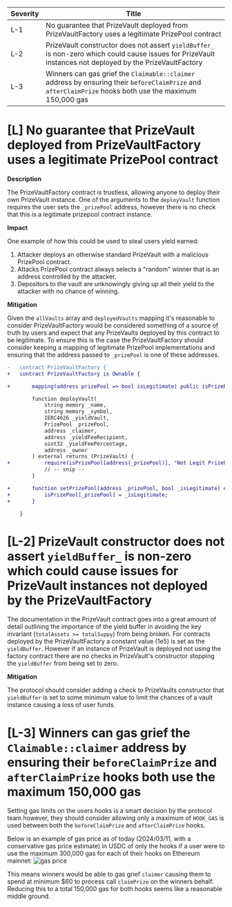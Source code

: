 | Severity | Title                                                                                                                                                     |
| -------- | --------------------------------------------------------------------------------------------------------------------------------------------------------- |
| L-1      | No guarantee that PrizeVault deployed from PrizeVaultFactory uses a legitimate PrizePool contract                                                         |
| L-2      | PrizeVault constructor does not assert `yieldBuffer_` is non-zero which could cause issues for PrizeVault instances not deployed by the PrizeVaultFactory |
| L-3      | Winners can gas grief the `Claimable::claimer` address by ensuring their `beforeClaimPrize` and `afterClaimPrize` hooks both use the maximum 150,000 gas  |

# [L] No guarantee that PrizeVault deployed from PrizeVaultFactory uses a legitimate PrizePool contract

**Description**

The PrizeVaultFactory contract is trustless, allowing anyone to deploy their own PrizeVault instance. One of the arguments to the `deployVault` function requires the user sets the `_prizePool` address, however there is no check that this is a legitimate prizepool contract instance.

**Impact**

One example of how this could be used to steal users yield earned:

1. Attacker deploys an otherwise standard PrizeVault with a malicious PrizePool contract.
2. Attacks PrizePool contract always selects a "random" winner that is an address controlled by the attacker.
3. Depositors to the vault are unknowingly giving up all their yield to the attacker with no chance of winning.

**Mitigation**

Given the `allVaults` array and `deployedVaults` mapping it's reasonable to consider PrizeVaultFactory would be considered something of a source of truth by users and expect that any PrizeVaults deployed by this contract to be legitimate. To ensure this is the case the PrizeVaultFactory should consider keeping a mapping of legitimate PrizePool implementations and ensuring that the address passed to `_prizePool` is one of these addresses.

```diff
-   contract PrizeVaultFactory {
+   contract PrizeVaultFactory is Ownable {

+       mapping(address prizePool => bool isLegitimate) public isPrizePool;

        function deployVault(
            string memory _name,
            string memory _symbol,
            IERC4626 _yieldVault,
            PrizePool _prizePool,
            address _claimer,
            address _yieldFeeRecipient,
            uint32 _yieldFeePercentage,
            address _owner
        ) external returns (PrizeVault) {
+           require(isPrizePool[address(_prizePool)], "Not Legit PrizePool");
            // -- snip --
        }

+       function setPrizePool(address _prizePool, bool _isLegitimate) external onlyOwner {
+           isPrizePool[_prizePool] = _isLegitimate;
+       }

    }
```

# [L-2] PrizeVault constructor does not assert `yieldBuffer_` is non-zero which could cause issues for PrizeVault instances not deployed by the PrizeVaultFactory

The documentation in the PrizeVault contract goes into a great amount of detail outlining the importance of the yield buffer in avoiding the key invariant (`totalAssets >= totalSuppy`) from being broken. For contracts deployed by the PrizeVaultFactory a constant value (1e5) is set as the `yieldBuffer`. However if an instance of PrizeVault is deployed not using the factory contract there are no checks in PrizeVault's constructor stopping the `yieldBuffer` from being set to zero.

**Mitigation**

The protocol should consider adding a check to PrizeVaults constructor that `yieldBuffer` is set to some minimum value to limit the chances of a vault instance causing a loss of user funds.

# [L-3] Winners can gas grief the `Claimable::claimer` address by ensuring their `beforeClaimPrize` and `afterClaimPrize` hooks both use the maximum 150,000 gas

Setting gas limits on the users hooks is a smart decision by the protocol team however, they should consider allowing only a maximum of `HOOK_GAS` is used between both the `beforeClaimPrize` and `afterClaimPrize` hooks.

Below is an example of gas price as of today (2024/03/11, with a conservative gas price estimate) in USDC of only the hooks if a user were to use the maximum 300,000 gas for each of their hooks on Ethereum mainnet:
![gas price](https://i.imgur.com/SFQQNMh.png)

This means winners would be able to gas grief `claimer` causing them to spend at minimum $60 to process call `claimPrize` on the winners behalf. Reducing this to a total 150,000 gas for both hooks seems like a reasonable middle ground.
